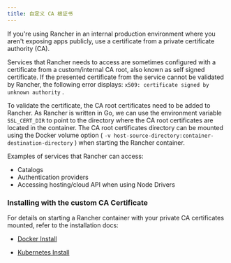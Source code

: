 ```yaml
---
title: 自定义 CA 根证书
---
```


If you're using Rancher in an internal production environment where you aren't exposing apps publicly, use a certificate from a private certificate authority (CA).

Services that Rancher needs to access are sometimes configured with a certificate from a custom/internal CA root, also known as self signed certificate. If the presented certificate from the service cannot be validated by Rancher, the following error displays: `x509: certificate signed by unknown authority` .

To validate the certificate, the CA root certificates need to be added to Rancher. As Rancher is written in Go, we can use the environment variable `SSL_CERT_DIR` to point to the directory where the CA root certificates are located in the container. The CA root certificates directory can be mounted using the Docker volume option ( `-v host-source-directory:container-destination-directory` ) when starting the Rancher container.

Examples of services that Rancher can access:

* Catalogs
* Authentication providers
* Accessing hosting/cloud API when using Node Drivers

### Installing with the custom CA Certificate

For details on starting a Rancher container with your private CA certificates mounted, refer to the installation docs:

* [Docker Install](/docs/installation/other-installation-methods/single-node-docker/#custom-ca-certificate)

* [Kubernetes Install](/docs/installation/options/chart-options/#additional-trusted-cas)

